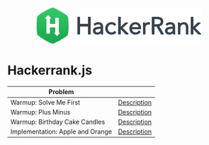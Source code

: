 <p align="center">
    <img alt="HackerRank" src="logo.png">
</p>

# Hackerrank.js

| Problem  |    |
| ------------- | ------------- |
| Warmup: Solve Me First | [Description](https://www.hackerrank.com/challenges/solve-me-first/problem)
| Warmup: Plus Minus | [Description](https://www.hackerrank.com/challenges/plus-minus/problem)
| Warmup: Birthday Cake Candles | [Description](https://www.hackerrank.com/challenges/birthday-cake-candles/problem)
| Implementation: Apple and Orange | [Description](https://www.hackerrank.com/challenges/apple-and-orange/problem)


